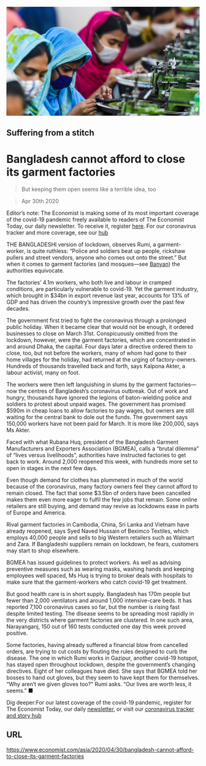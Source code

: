 ![](./images/20200502_ASP004.jpg)

## Suffering from a stitch

# Bangladesh cannot afford to close its garment factories

> But keeping them open seems like a terrible idea, too

> Apr 30th 2020

Editor’s note: The Economist is making some of its most important coverage of the covid-19 pandemic freely available to readers of The Economist Today, our daily newsletter. To receive it, register [here](https://www.economist.com//newslettersignup). For our coronavirus tracker and more coverage, see our [hub](https://www.economist.com//coronavirus)

THE BANGLADESHI version of lockdown, observes Rumi, a garment-worker, is quite ruthless: “Police and soldiers beat up people, rickshaw pullers and street vendors, anyone who comes out onto the street.” But when it comes to garment factories (and mosques—see [Banyan](https://www.economist.com//asia/2020/04/30/many-of-asias-muslims-are-celebrating-ramadan-in-the-normal-way)) the authorities equivocate.

The factories’ 4.1m workers, who both live and labour in cramped conditions, are particularly vulnerable to covid-19. Yet the garment industry, which brought in $34bn in export revenue last year, accounts for 13% of GDP and has driven the country’s impressive growth over the past few decades.

The government first tried to fight the coronavirus through a prolonged public holiday. When it became clear that would not be enough, it ordered businesses to close on March 31st. Conspicuously omitted from the lockdown, however, were the garment factories, which are concentrated in and around Dhaka, the capital. Four days later a directive ordered them to close, too, but not before the workers, many of whom had gone to their home villages for the holiday, had returned at the urging of factory-owners. Hundreds of thousands travelled back and forth, says Kalpona Akter, a labour activist, many on foot.

The workers were then left languishing in slums by the garment factories—now the centres of Bangladesh’s coronavirus outbreak. Out of work and hungry, thousands have ignored the legions of baton-wielding police and soldiers to protest about unpaid wages. The government has promised $590m in cheap loans to allow factories to pay wages, but owners are still waiting for the central bank to dole out the funds. The government says 150,000 workers have not been paid for March. It is more like 200,000, says Ms Akter.

Faced with what Rubana Huq, president of the Bangladesh Garment Manufacturers and Exporters Association (BGMEA), calls a “brutal dilemma” of “lives versus livelihoods”, authorities have instructed factories to get back to work. Around 2,000 reopened this week, with hundreds more set to open in stages in the next few days.

Even though demand for clothes has plummeted in much of the world because of the coronavirus, many factory owners feel they cannot afford to remain closed. The fact that some $3.5bn of orders have been cancelled makes them even more eager to fulfil the few jobs that remain. Some online retailers are still buying, and demand may revive as lockdowns ease in parts of Europe and America.

Rival garment factories in Cambodia, China, Sri Lanka and Vietnam have already reopened, says Syed Naved Hussain of Beximco Textiles, which employs 40,000 people and sells to big Western retailers such as Walmart and Zara. If Bangladeshi suppliers remain on lockdown, he fears, customers may start to shop elsewhere.

BGMEA has issued guidelines to protect workers. As well as advising preventive measures such as wearing masks, washing hands and keeping employees well spaced, Ms Huq is trying to broker deals with hospitals to make sure that the garment-workers who catch covid-19 get treatment.

But good health care is in short supply. Bangladesh has 170m people but fewer than 2,000 ventilators and around 1,000 intensive-care beds. It has reported 7,100 coronavirus cases so far, but the number is rising fast despite limited testing. The disease seems to be spreading most rapidly in the very districts where garment factories are clustered. In one such area, Narayanganj, 150 out of 160 tests conducted one day this week proved positive.

Some factories, having already suffered a financial blow from cancelled orders, are trying to cut costs by flouting the rules designed to curb the disease. The one in which Rumi works in Gazipur, another covid-19 hotspot, has stayed open throughout lockdown, despite the government’s changing directives. Eight of her colleagues have died. She says that BGMEA told her bosses to hand out gloves, but they seem to have kept them for themselves. “Why aren’t we given gloves too?” Rumi asks. “Our lives are worth less, it seems.” ■

Dig deeper:For our latest coverage of the covid-19 pandemic, register for The Economist Today, our daily [newsletter](https://www.economist.com//newslettersignup), or visit our [coronavirus tracker and story hub](https://www.economist.com//coronavirus)

## URL

https://www.economist.com/asia/2020/04/30/bangladesh-cannot-afford-to-close-its-garment-factories
